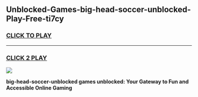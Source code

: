 
## Unblocked-Games-big-head-soccer-unblocked-Play-Free-ti7cy
<h3>
<a href="https://premium76.site?title=big-head-soccer-unblocked&ref=10A">CLICK TO PLAY</a></h3>
<hr>

<h3>
<a href="https://premium76.site?title=big-head-soccer-unblocked&ref=10A">CLICK 2 PLAY</a>
  
</h3>

<a href="https://premium76.site?title=big-head-soccer-unblocked&ref=10A"><img src="https://clearcache.store/games.png"></a>


**big-head-soccer-unblocked games unblocked: Your Gateway to Fun and Accessible Online Gaming**
